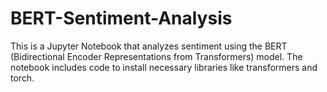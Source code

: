 # BERT-Sentiment-Analysis
 This is a Jupyter Notebook that analyzes sentiment using the BERT (Bidirectional Encoder Representations from Transformers) model. The notebook includes code to install necessary libraries like transformers and torch.
